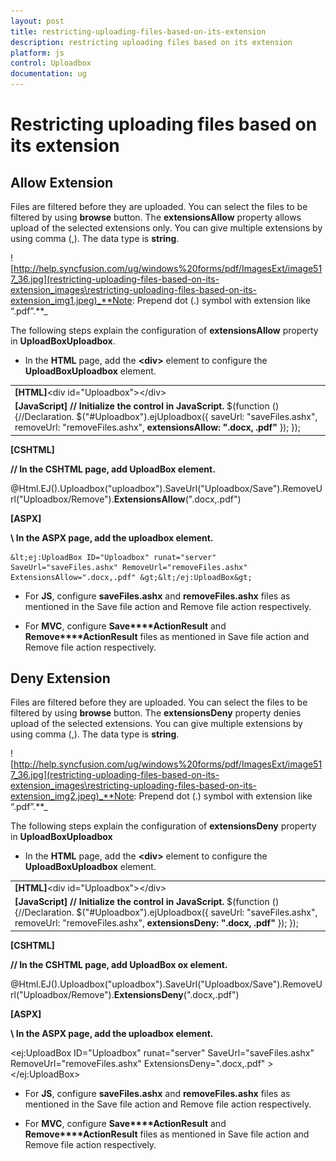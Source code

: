```yaml
---
layout: post
title: restricting-uploading-files-based-on-its-extension
description: restricting uploading files based on its extension
platform: js
control: Uploadbox
documentation: ug
---
```


# Restricting uploading files based on its extension

## Allow Extension

Files are filtered before they are uploaded. You can select the files to be filtered by using **browse** button. The **extensionsAllow** property allows upload of the selected extensions only. You can give multiple extensions by using comma (,).  The data type is **string**.

![http://help.syncfusion.com/ug/windows%20forms/pdf/ImagesExt/image517_36.jpg](restricting-uploading-files-based-on-its-extension_images\restricting-uploading-files-based-on-its-extension_img1.jpeg)_**Note: Prepend dot (.) symbol with extension like “.pdf”.**_



The following steps explain the configuration of **extensionsAllow** property in **UploadBoxUploadbox**. 

* In the **HTML** page, add the **&lt;div&gt;** element to configure the **UploadBoxUploadbox** element.

<table>
<tr>
<td>
<b>[HTML]</b>&lt;div id="Uploadbox"&gt;&lt;/div&gt;</td></tr>
<tr>
<td>
<b>[JavaScript]</b>  <b>// Initialize the control in JavaScript.</b>  $(function () {//Declaration.            $("#Uploadbox").ejUploadbox({                saveUrl: "saveFiles.ashx",                removeUrl: "removeFiles.ashx",<b>                extensionsAllow: ".docx, .pdf"</b>            });         });</td></tr>
</table>


**[CSHTML]**

**// In the CSHTML page, add UploadBox element.**

@Html.EJ().Uploadbox("uploadbox").SaveUrl("Uploadbox/Save").RemoveUrl("Uploadbox/Remove").**ExtensionsAllow**(".docx,.pdf")



**[ASPX]**

**\\ In the ASPX page, add the uploadbox element.**

    &lt;ej:UploadBox ID="Uploadbox" runat="server" SaveUrl="saveFiles.ashx" RemoveUrl="removeFiles.ashx"  ExtensionsAllow=".docx,.pdf" &gt;&lt;/ej:UploadBox&gt;



* For **JS**, configure **saveFiles.ashx** and **removeFiles.ashx** files as mentioned in the Save file action and Remove file action respectively. 

* For **MVC**, configure **Save****ActionResult** and **Remove****ActionResult** files as mentioned in Save file action and Remove file action respectively.

## Deny Extension

Files are filtered before they are uploaded. You can select the files to be filtered by using **browse** button. The **extensionsDeny** property denies upload of the selected extensions. You can give multiple extensions by using comma (,).  The data type is **string**.

![http://help.syncfusion.com/ug/windows%20forms/pdf/ImagesExt/image517_36.jpg](restricting-uploading-files-based-on-its-extension_images\restricting-uploading-files-based-on-its-extension_img2.jpeg)_**Note: Prepend dot (.) symbol with extension like “.pdf”.**_



The following steps explain the configuration of **extensionsDeny** property in **UploadBoxUploadbox**

* In the **HTML** page, add the **&lt;div&gt;** element to configure the **UploadBoxUploadbox** element.



<table>
<tr>
<td>
<b>[HTML]</b>&lt;div id="Uploadbox"&gt;&lt;/div&gt;</td></tr>
<tr>
<td>
<b>[JavaScript] </b><b> // Initialize the control in JavaScript.</b>  $(function () {//Declaration.            $("#Uploadbox").ejUploadbox({                saveUrl: "saveFiles.ashx",                removeUrl: "removeFiles.ashx",<b>                extensionsDeny: ".docx, .pdf"</b>            });         });</td></tr>
</table>


**[CSHTML]**

**// In the CSHTML page, add UploadBox ox element.**

@Html.EJ().Uploadbox("uploadbox").SaveUrl("Uploadbox/Save").RemoveUrl("Uploadbox/Remove").**ExtensionsDeny**(".docx,.pdf")



**[ASPX]**

**\\ In the ASPX page, add the uploadbox element.**

&lt;ej:UploadBox ID="Uploadbox" runat="server" SaveUrl="saveFiles.ashx" RemoveUrl="removeFiles.ashx" ExtensionsDeny=".docx,.pdf" &gt;&lt;/ej:UploadBox&gt;



* For **JS**, configure **saveFiles.ashx** and **removeFiles.ashx** files as mentioned in the Save file action and Remove file action respectively. 

* For **MVC**, configure **Save****ActionResult** and **Remove****ActionResult** files as mentioned in Save file action and Remove file action respectively.

